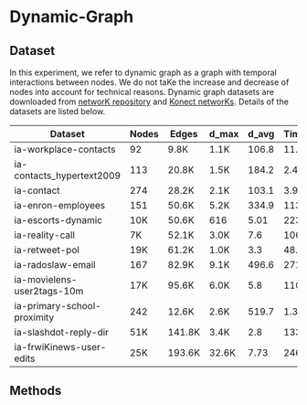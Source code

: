 # Dynamic-Graph

## Dataset
In this experiment, we refer to dynamic graph as a graph with temporal interactions between nodes. We do not taKe the increase and decrease of nodes into account for technical reasons. Dynamic graph datasets are downloaded from [networK repository](http://networKrepository.com/ia.php) and [Konect networKs](http://Konect.uni-Koblenz.de/networKs/). Details of the datasets are listed below.

| Dataset | Nodes | Edges |  d_max | d_avg | Timespan(days) |
| ----------- | ----------- |-----------| ----------- |----------- |----------- |
| ia-workplace-contacts | 92 | 9.8K | 1.1K | 106.8 | 11.43 |
| ia-contacts_hypertext2009 | 113 | 20.8K | 1.5K | 184.2 | 2.46 |
| ia-contact | 274 | 28.2K | 2.1K | 103.1 | 3.97 |
| ia-enron-employees | 151 | 50.6K | 5.2K | 334.9 | 1137.55 |
| ia-escorts-dynamic | 10K | 50.6K | 616 | 5.01 | 2232.00 |
| ia-reality-call | 7K | 52.1K | 3.0K | 7.6 | 106.00 |
| ia-retweet-pol | 19K | 61.2K | 1.0K | 3.3 | 48.78 |
| ia-radoslaw-email | 167 | 82.9K | 9.1K | 496.6 | 271.19 |
| ia-movielens-user2tags-10m | 17K | 95.6K | 6.0K | 5.8 | 1108.97 |
| ia-primary-school-proximity | 242 | 12.6K | 2.6K | 519.7 | 1.35 |
| ia-slashdot-reply-dir | 51K| 141.8K | 3.4K | 2.8 | 13395.39 |
| ia-frwiKinews-user-edits | 25K | 193.6K | 32.6K | 7.73 | 2461.24 |

## Methods